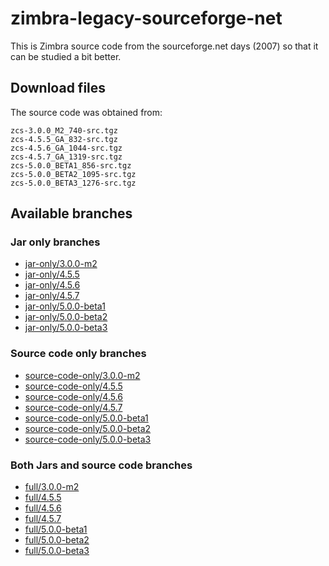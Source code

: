 # zimbra-legacy-sourceforge-net

This is Zimbra source code from the sourceforge.net days (2007) so that it can be studied a bit better.

## Download files

The source code was obtained from:

```
zcs-3.0.0_M2_740-src.tgz
zcs-4.5.5_GA_832-src.tgz
zcs-4.5.6_GA_1044-src.tgz
zcs-4.5.7_GA_1319-src.tgz
zcs-5.0.0_BETA1_856-src.tgz
zcs-5.0.0_BETA2_1095-src.tgz
zcs-5.0.0_BETA3_1276-src.tgz
```

## Available branches

### Jar only branches

- [jar-only/3.0.0-m2](https://github.com/adriangibanelbtactic/zimbra-legacy-sourceforge-net/tree/jar-only/3.0.0-m2)
- [jar-only/4.5.5](https://github.com/adriangibanelbtactic/zimbra-legacy-sourceforge-net/tree/jar-only/4.5.5)
- [jar-only/4.5.6](https://github.com/adriangibanelbtactic/zimbra-legacy-sourceforge-net/tree/jar-only/4.5.6)
- [jar-only/4.5.7](https://github.com/adriangibanelbtactic/zimbra-legacy-sourceforge-net/tree/jar-only/4.5.7)
- [jar-only/5.0.0-beta1](https://github.com/adriangibanelbtactic/zimbra-legacy-sourceforge-net/tree/jar-only/5.0.0-beta1)
- [jar-only/5.0.0-beta2](https://github.com/adriangibanelbtactic/zimbra-legacy-sourceforge-net/tree/jar-only/5.0.0-beta2)
- [jar-only/5.0.0-beta3](https://github.com/adriangibanelbtactic/zimbra-legacy-sourceforge-net/tree/jar-only/5.0.0-beta3)

### Source code only branches

- [source-code-only/3.0.0-m2](https://github.com/adriangibanelbtactic/zimbra-legacy-sourceforge-net/tree/source-code-only/3.0.0-m2)
- [source-code-only/4.5.5](https://github.com/adriangibanelbtactic/zimbra-legacy-sourceforge-net/tree/source-code-only/4.5.5)
- [source-code-only/4.5.6](https://github.com/adriangibanelbtactic/zimbra-legacy-sourceforge-net/tree/source-code-only/4.5.6)
- [source-code-only/4.5.7](https://github.com/adriangibanelbtactic/zimbra-legacy-sourceforge-net/tree/source-code-only/4.5.7)
- [source-code-only/5.0.0-beta1](https://github.com/adriangibanelbtactic/zimbra-legacy-sourceforge-net/tree/source-code-only/5.0.0-beta1)
- [source-code-only/5.0.0-beta2](https://github.com/adriangibanelbtactic/zimbra-legacy-sourceforge-net/tree/source-code-only/5.0.0-beta2)
- [source-code-only/5.0.0-beta3](https://github.com/adriangibanelbtactic/zimbra-legacy-sourceforge-net/tree/source-code-only/5.0.0-beta3)

### Both Jars and source code branches

- [full/3.0.0-m2](https://github.com/adriangibanelbtactic/zimbra-legacy-sourceforge-net/tree/full/3.0.0-m2)
- [full/4.5.5](https://github.com/adriangibanelbtactic/zimbra-legacy-sourceforge-net/tree/full/4.5.5)
- [full/4.5.6](https://github.com/adriangibanelbtactic/zimbra-legacy-sourceforge-net/tree/full/4.5.6)
- [full/4.5.7](https://github.com/adriangibanelbtactic/zimbra-legacy-sourceforge-net/tree/full/4.5.7)
- [full/5.0.0-beta1](https://github.com/adriangibanelbtactic/zimbra-legacy-sourceforge-net/tree/full/5.0.0-beta1)
- [full/5.0.0-beta2](https://github.com/adriangibanelbtactic/zimbra-legacy-sourceforge-net/tree/full/5.0.0-beta2)
- [full/5.0.0-beta3](https://github.com/adriangibanelbtactic/zimbra-legacy-sourceforge-net/tree/full/5.0.0-beta3)
